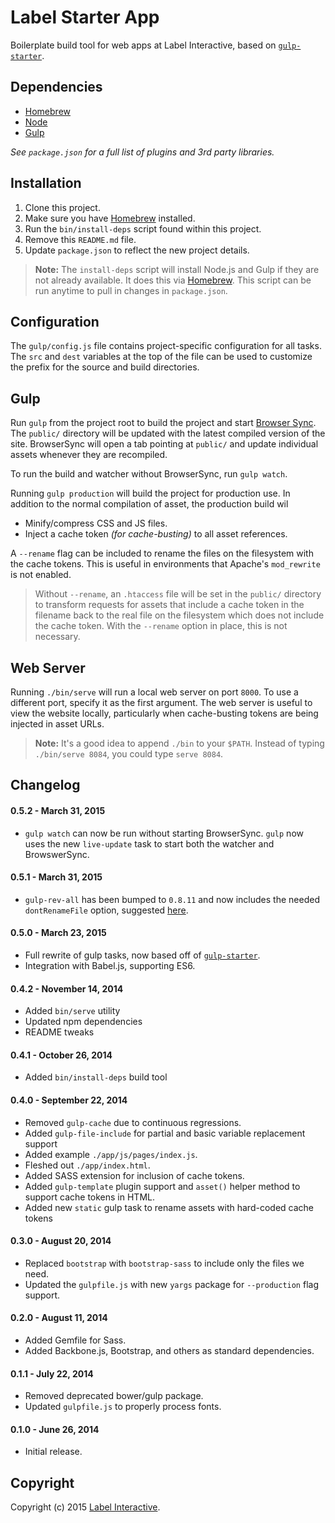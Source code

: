 # Label Starter App

Boilerplate build tool for web apps at Label Interactive, based on [`gulp-starter`](https://github.com/greypants/gulp-starter).

## Dependencies

 - [Homebrew](http://brew.sh)
 - [Node](http://nodejs.org/)
 - [Gulp](http://gulpjs.com/)

*See `package.json` for a full list of plugins and 3rd party libraries.*

## Installation

 1. Clone this project.
 2. Make sure you have [Homebrew](http://brew.sh/) installed.
 3. Run the `bin/install-deps` script found within this project.
 4. Remove this `README.md` file.
 5. Update `package.json` to reflect the new project details.

> **Note:** The `install-deps` script will install Node.js and Gulp if they are not already available. It does this via [Homebrew](http://brew.sh/). This script can be run anytime to pull in changes in `package.json`.

## Configuration

The `gulp/config.js` file contains project-specific configuration for all tasks. The `src` and `dest` variables at the top of the file can be used to customize the prefix for the source and build directories.

## Gulp

Run `gulp`  from the project root to build the project and start [Browser Sync](http://www.browsersync.io/). The `public/` directory will be updated with the latest compiled version of the site. BrowserSync will open a tab pointing at `public/` and update individual assets whenever they are recompiled.

To run the build and watcher without BrowserSync, run `gulp watch`.

Running `gulp production` will build the project for production use.
In addition to the normal compilation of asset, the production build wil

 - Minify/compress CSS and JS files.
 - Inject a cache token *(for cache-busting)* to all asset references.

A `--rename` flag can be included to rename the files on the filesystem with the cache tokens. This is useful in environments that Apache's `mod_rewrite` is not enabled.

> Without `--rename`, an `.htaccess` file will be set in the `public/` directory to transform requests for assets that include a cache token in the filename back to the real file on the filesystem which does not include the cache token. With the `--rename` option in place, this is not necessary.

## Web Server

Running `./bin/serve` will run a local web server on port `8000`. To use a different port, specify it as the first argument. The web server is useful to view the website locally, particularly when cache-busting tokens are being injected in asset URLs.

> **Note:** It's a good idea to append `./bin` to your `$PATH`. Instead of typing `./bin/serve 8084`, you could type `serve 8084`.

## Changelog

#### 0.5.2 - March 31, 2015

 - `gulp watch` can now be run without starting BrowserSync. `gulp` now uses the new `live-update` task to start both the watcher and BrowswerSync.

#### 0.5.1 - March 31, 2015

 - `gulp-rev-all` has been bumped to `0.8.11` and now includes the needed `dontRenameFile` option, suggested [here](https://github.com/smysnk/gulp-rev-all/pull/75).

#### 0.5.0 - March 23, 2015

 - Full rewrite of gulp tasks, now based off of [`gulp-starter`](https://github.com/greypants/gulp-starter).
 - Integration with Babel.js, supporting ES6.

#### 0.4.2 - November 14, 2014

 - Added `bin/serve` utility
 - Updated npm dependencies
 - README tweaks

#### 0.4.1 - October 26, 2014

 - Added `bin/install-deps` build tool

#### 0.4.0 - September 22, 2014

 - Removed `gulp-cache` due to continuous regressions.
 - Added `gulp-file-include` for partial and basic variable replacement support
 - Added example `./app/js/pages/index.js`.
 - Fleshed out `./app/index.html`.
 - Added SASS extension for inclusion of cache tokens.
 - Added `gulp-template` plugin support and `asset()` helper method to support cache tokens in HTML.
 - Added new `static` gulp task to rename assets with hard-coded cache tokens

#### 0.3.0 - August 20, 2014

 - Replaced `bootstrap` with `bootstrap-sass` to include only the files we need.
 - Updated the `gulpfile.js` with new `yargs` package for `--production` flag support.

#### 0.2.0 - August 11, 2014

 - Added Gemfile for Sass.
 - Added Backbone.js, Bootstrap, and others as standard dependencies.

#### 0.1.1 - July 22, 2014

 - Removed deprecated bower/gulp package.
 - Updated `gulpfile.js` to properly process fonts.

#### 0.1.0 - June 26, 2014

 - Initial release.

## Copyright

Copyright (c) 2015 [Label Interactive](http://labelinteractive.com).
